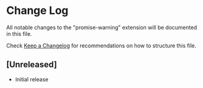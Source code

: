 # Change Log

All notable changes to the "promise-warning" extension will be documented in this file.

Check [Keep a Changelog](http://keepachangelog.com/) for recommendations on how to structure this file.

## [Unreleased]

- Initial release
